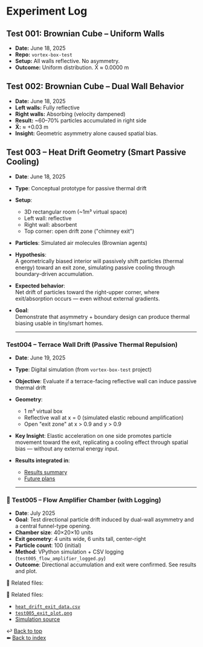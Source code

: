 # Experiment Log

## Test 001: Brownian Cube – Uniform Walls

- **Date:** June 18, 2025
- **Repo:** `vortex-box-test`
- **Setup:** All walls reflective. No asymmetry.
- **Outcome:** Uniform distribution. X̄ ≈ 0.0000 m

## Test 002: Brownian Cube – Dual Wall Behavior

- **Date:** June 18, 2025
- **Left walls:** Fully reflective
- **Right walls:** Absorbing (velocity dampened)
- **Result:** ~60–70% particles accumulated in right side
- **X̄:** ≈ +0.03 m
- **Insight:** Geometric asymmetry alone caused spatial bias.

## Test 003 – Heat Drift Geometry (Smart Passive Cooling)

- **Date**: June 18, 2025
- **Type**: Conceptual prototype for passive thermal drift
- **Setup**:
  - 3D rectangular room (~1m³ virtual space)
  - Left wall: reflective
  - Right wall: absorbent
  - Top corner: open drift zone ("chimney exit")
- **Particles**: Simulated air molecules (Brownian agents)
- **Hypothesis**:  
  A geometrically biased interior will passively shift particles (thermal energy) toward an exit zone, simulating passive cooling through boundary-driven accumulation.

- **Expected behavior**:  
  Net drift of particles toward the right-upper corner, where exit/absorption occurs — even without external gradients.

- **Goal**:  
  Demonstrate that asymmetry + boundary design can produce thermal biasing usable in tiny/smart homes.

  ***

### Test004 – Terrace Wall Drift (Passive Thermal Repulsion)

- **Date**: June 19, 2025
- **Type**: Digital simulation (from `vortex-box-test` project)
- **Objective**: Evaluate if a terrace-facing reflective wall can induce passive thermal drift
- **Geometry**:

  - 1 m³ virtual box
  - Reflective wall at x = 0 (simulated elastic rebound amplification)
  - Open "exit zone" at x > 0.9 and y > 0.9

- **Key Insight**:
  Elastic acceleration on one side promotes particle movement toward the exit, replicating a cooling effect
  through spatial bias — without any external energy input.

- **Results integrated in**:

  - [Results summary](03_results.md#test004--terrace-wall-drift)
  - [Future plans](04_future_plans.md#smart-passive-wall-cooling)

  ***

### 🧪 Test005 – Flow Amplifier Chamber (with Logging)

- **Date**: July 2025
- **Goal**: Test directional particle drift induced by dual-wall asymmetry and a central funnel-type opening.
- **Chamber size**: 40×20×10 units
- **Exit geometry**: 4 units wide, 6 units tall, center-right
- **Particle count**: 100 (initial)
- **Method**: VPython simulation + CSV logging (`test005_flow_amplifier_logged.py`)
- **Outcome**: Directional accumulation and exit were confirmed. See results and plot.

📎 Related files:

📎 Related files:

- [`heat_drift_exit_data.csv`](../results/test005/heat_drift_exit_data.csv)
- [`test005_exit_plot.png`](../results/test005/test005_exit_plot.png)
- [Simulation source](https://github.com/gavianu/vortex-box-test/blob/main/test005_flow_amplifier/test005_flow_amplifier_logged.py)

↩️ [Back to top](#)  
⬅️ [Back to index](../index.md)
